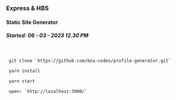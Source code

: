 ### Express & HBS

#### Static Site Generator

##### Started: 06 - 03 - 2023  12.30 PM

<br />

```
 git clone `https://github.com/mza-codes/profile-generator.git` 
 
 yarn install

 yarn start

 open: `http://localhost:3000/`
```
